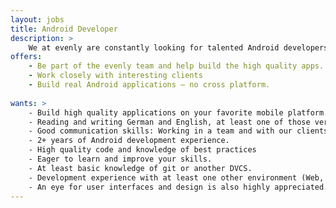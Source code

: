 ```yaml
---
layout: jobs
title: Android Developer
description: >
    We at evenly are constantly looking for talented Android developers to join our team in Berlin.
offers:
    - Be part of the evenly team and help build the high quality apps.
    - Work closely with interesting clients
    - Build real Android applications – no cross platform.
  
wants: >
    - Build high quality applications on your favorite mobile platform.
    - Reading and writing German and English, at least one of those very well.
    - Good communication skills: Working in a team and with our clients.
    - 2+ years of Android development experience.
    - High quality code and knowledge of best practices
    - Eager to learn and improve your skills.
    - At least basic knowledge of git or another DVCS.
    - Development experience with at least one other environment (Web, iOS, etc.)
    - An eye for user interfaces and design is also highly appreciated.
---
```

